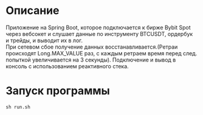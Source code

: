 
# Описание
 Приложение на Spring Boot, которое подключается к бирже Bybit Spot через вебсокет и слушает данные по инструменту BTCUSDT, ордербук и трейды, и выводит их в лог.  
При сетевом сбое получение данных восстанавливается.(Ретраи происходят Long.MAX_VALUE раз, с каждым ретраем время перед след. попыткой увеличивается на 3 секунды). 
Подключение и вывод в консоль с использованием реактивного стека.  
# Запуск программы   
``` sh run.sh ```
